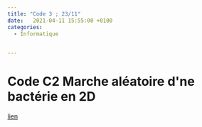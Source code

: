 ```yaml
---
title: "Code 3 ; 23/11"
date:   2021-04-11 15:55:00 +0100
categories:
  - Informatique

  
---
```


# Code C2 Marche aléatoire d'ne bactérie en 2D

<a href="/assets/pdf/Informatique/16-11_m.py " download>lien</a>

